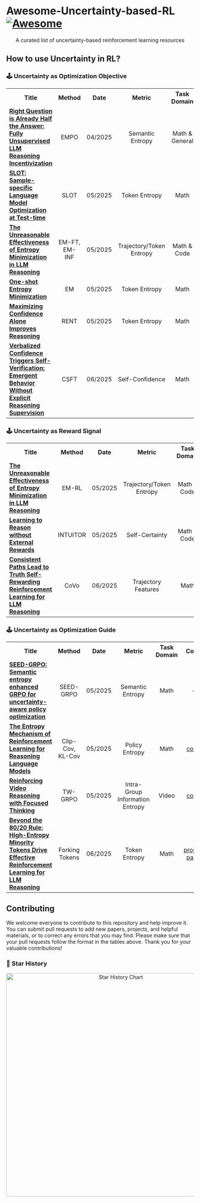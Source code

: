 # Awesome-Uncertainty-based-RL [![Awesome](https://awesome.re/badge.svg)](https://awesome.re)

<div align="center">
  <p>A curated list of uncertainty-based reinforcement learning resources</p>
</div>

## How to use Uncertainty in RL?

### 🕹️ Uncertainty as Optimization Objective

<table>
  <tr>
    <th width="40%">Title</th>
    <th width="8%">Method</th>
    <th width="7%">Date</th>
    <th width="15%">Metric</th>
    <th width="16%">Task Domain</th>
    <th width="7%">Code</th>
    <th width="7%">Venue</th>
  </tr>
  <tr>
    <td><a href="https://arxiv.org/abs/2504.05812"><b>Right Question is Already Half the Answer: Fully Unsupervised LLM Reasoning Incentivization</b></a></td>
    <td align="center">EMPO</td>
    <td align="center">04/2025</td>
    <td align="center">Semantic Entropy</td>
    <td align="center">Math & General</td>
    <td align="center"><a href="https://github.com/QingyangZhang/EMPO">code</a></td>
    <td align="center">arXiv</td>
  </tr>
  <tr>
    <td><a href="https://arxiv.org/abs/2505.12392"><b>SLOT: Sample-specific Language Model Optimization at Test-time</b></a></td>
    <td align="center">SLOT</td>
    <td align="center">05/2025</td>
    <td align="center">Token Entropy</td>
    <td align="center">Math</td>
    <td align="center"><a href="https://github.com/maple-research-lab/SLOT">code</a></td>
    <td align="center">arXiv</td>
  </tr>
  <tr>
    <td><a href="https://arxiv.org/abs/2505.15134"><b>The Unreasonable Effectiveness of Entropy Minimization in LLM Reasoning</b></a></td>
    <td align="center">EM-FT, EM-INF</td>
    <td align="center">05/2025</td>
    <td align="center">Trajectory/Token Entropy</td>
    <td align="center">Math & Code</td>
    <td align="center"><a href="https://github.com/shivamag125/EM_PT">-</a></td>
    <td align="center">arXiv</td>
  </tr>
  <tr>
    <td><a href="https://arxiv.org/abs/2505.20282"><b>One-shot Entropy Minimization</b></a></td>
    <td align="center">EM</td>
    <td align="center">05/2025</td>
    <td align="center">Token Entropy</td>
    <td align="center">Math</td>
    <td align="center"><a href="https://github.com/zitian-gao/one-shot-em">code</a></td>
    <td align="center">arXiv</td>
  </tr>
  <tr>
    <td><a href="https://arxiv.org/abs/2505.22660"><b>Maximizing Confidence Alone Improves Reasoning</b></a></td>
    <td align="center">RENT</td>
    <td align="center">05/2025</td>
    <td align="center">Token Entropy</td>
    <td align="center">Math</td>
    <td align="center"><a href="https://rent-rl.github.io/">project page</a></td>
    <td align="center">arXiv</td>
  </tr>
  <tr>
    <td><a href="https://www.arxiv.org/abs/2506.03723"><b>Verbalized Confidence Triggers Self-Verification: Emergent Behavior Without Explicit Reasoning Supervision</b></a></td>
    <td align="center">CSFT</td>
    <td align="center">06/2025</td>
    <td align="center">Self-Confidence</td>
    <td align="center">Math</td>
    <td align="center">-</td>
    <td align="center">arXiv</td>
  </tr>
</table>

### 🕹️ Uncertainty as Reward Signal

<table>
  <tr>
    <th width="40%">Title</th>
    <th width="8%">Method</th>
    <th width="7%">Date</th>
    <th width="15%">Metric</th>
    <th width="16%">Task Domain</th>
    <th width="7%">Code</th>
    <th width="7%">Venue</th>
  </tr>
  <tr>
    <td><a href="https://arxiv.org/abs/2505.15134"><b>The Unreasonable Effectiveness of Entropy Minimization in LLM Reasoning</b></a></td>
    <td align="center">EM-RL</td>
    <td align="center">05/2025</td>
    <td align="center">Trajectory/Token Entropy</td>
    <td align="center">Math & Code</td>
    <td align="center"><a href="https://github.com/shivamag125/EM_PT">-</a></td>
    <td align="center">arXiv</td>
  </tr>
  <tr>
    <td><a href="https://arxiv.org/abs/2505.19590"><b>Learning to Reason without External Rewards</b></a></td>
    <td align="center">INTUITOR</td>
    <td align="center">05/2025</td>
    <td align="center">Self-Certainty</td>
    <td align="center">Math & Code</td>
    <td align="center"><a href="https://github.com/sunblaze-ucb/Intuitor">code</a></td>
    <td align="center">arXiv</td>
  </tr>
  <tr>
    <td><a href="https://arxiv.org/abs/2506.08745"><b>Consistent Paths Lead to Truth Self-Rewarding Reinforcement Learning for LLM Reasoning</b></a></td>
    <td align="center">CoVo</td>
    <td align="center">06/2025</td>
    <td align="center">Trajectory Features</td>
    <td align="center">Math</td>
    <td align="center"><a href="https://github.com/sastpg/CoVo">code</a></td>
    <td align="center">arXiv</td>
  </tr>
</table>

### 🕹️ Uncertainty as Optimization Guide

<table>
  <tr>
    <th width="40%">Title</th>
    <th width="8%">Method</th>
    <th width="7%">Date</th>
    <th width="15%">Metric</th>
    <th width="16%">Task Domain</th>
    <th width="7%">Code</th>
    <th width="7%">Venue</th>
  </tr>
  <tr>
    <td><a href="https://arxiv.org/abs/2505.12346"><b>SEED-GRPO: Semantic entropy enhanced GRPO for uncertainty-aware policy optimization</b></a></td>
    <td align="center">SEED-GRPO</td>
    <td align="center">05/2025</td>
    <td align="center">Semantic Entropy</td>
    <td align="center">Math</td>
    <td align="center">-</td>
    <td align="center">arXiv</td>
  </tr>
  <tr>
    <td><a href="https://arxiv.org/abs/2505.22617"><b>The Entropy Mechanism of Reinforcement Learning for Reasoning Language Models</b></a></td>
    <td align="center">Clip-Cov, KL-Cov</td>
    <td align="center">05/2025</td>
    <td align="center">Policy Entropy</td>
    <td align="center">Math</td>
    <td align="center"><a href="https://github.com/PRIME-RL/Entropy-Mechanism-of-RL">code</a></td>
    <td align="center">arXiv</td>
  </tr>
  <tr>
    <td><a href="https://arxiv.org/abs/2505.24718"><b>Reinforcing Video Reasoning with Focused Thinking</b></a></td>
    <td align="center">TW-GRPO</td>
    <td align="center">05/2025</td>
    <td align="center">Intra-Group Information Entropy</td>
    <td align="center">Video</td>
    <td align="center"><a href="https://github.com/longmalongma/TW-GRPO">code</a></td>
    <td align="center">arXiv</td>
  </tr>
  <tr>
    <td><a href="https://arxiv.org/abs/2506.01939"><b>Beyond the 80/20 Rule: High-Entropy Minority Tokens Drive Effective Reinforcement Learning for LLM Reasoning</b></a></td>
    <td align="center">Forking Tokens</td>
    <td align="center">06/2025</td>
    <td align="center">Token Entropy</td>
    <td align="center">Math</td>
    <td align="center"><a href="https://shenzhi-wang.github.io/high-entropy-minority-tokens-rlvr/">project page</a></td>
    <td align="center">arXiv</td>
  </tr>
</table>

## Contributing

We welcome everyone to contribute to this repository and help improve it. You can submit pull requests to add new papers, projects, and helpful materials, or to correct any errors that you may find. Please make sure that your pull requests follow the format in the tables above. Thank you for your valuable contributions!

### 🌟 Star History

<div align="center">
  <a href="https://www.star-history.com/#falonss703/Awesome-Entropy-based-RL&Date">
    <img src="https://api.star-history.com/svg?repos=falonss703/Awesome-Entropy-based-RL&type=Date" alt="Star History Chart" width="600">
  </a>
</div>